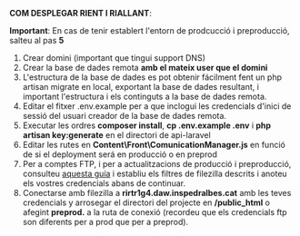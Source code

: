 **COM DESPLEGAR RIENT I RIALLANT**:

**Important**: En cas de tenir establert l'entorn de prodcucció i preproducció, salteu al pas **5**

1. Crear domini (important que tingui support DNS)
2. Crear la base de dades remota **amb el mateix user que el domini**
3. L'estructura de la base de dades es pot obtenir fácilment fent un php artisan migrate en local, exportant la base de dades resultant, i important l'estructura i els continguts a la base de dades remota.
4. Editar el fitxer .env.example per a que inclogui les credencials d'inici de sessió del usuari creador de la base de dades remota.
5. Executar les ordres **composer install**, **cp .env.example .env** i **php artisan key:generate** en el directori de api-laravel
6. Editar les rutes en **Content\Front\ComunicationManager.js** en funció de si el deployment será en producció o en preprod
7. Per a comptes FTP, i per a actualitzacions de producció i preproducció, consulteu [aquesta guía](https://github.com/inspedralbes/tr1-takeaway-dawtr1g4-rodant_i_riallant/blob/main/doc/Deployment%20en%20filezilla.pdf) i establiu els filtres de filezilla descrits i anoteu els vostres credencials abans de continuar.
8. Conectarse amb filezilla a **rirtr1g4.daw.inspedralbes.cat** amb les teves credencials y arrosegar el directori del projecte en **/public_html** o afegint **preprod.** a la ruta de conexió (recordeu que els credencials ftp son diferents per a prod que per a preprod).